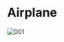# Airplane


![001](https://github.com/user-attachments/assets/9e712d6c-3ec8-4184-bcca-3dbbde4b844e)


